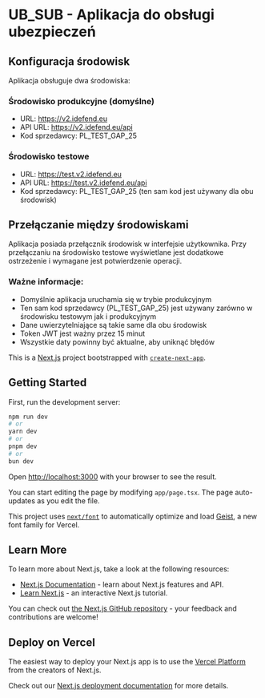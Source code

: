 # UB_SUB - Aplikacja do obsługi ubezpieczeń

## Konfiguracja środowisk

Aplikacja obsługuje dwa środowiska:

### Środowisko produkcyjne (domyślne)
- URL: https://v2.idefend.eu
- API URL: https://v2.idefend.eu/api
- Kod sprzedawcy: PL_TEST_GAP_25

### Środowisko testowe
- URL: https://test.v2.idefend.eu
- API URL: https://test.v2.idefend.eu/api
- Kod sprzedawcy: PL_TEST_GAP_25 (ten sam kod jest używany dla obu środowisk)

## Przełączanie między środowiskami

Aplikacja posiada przełącznik środowisk w interfejsie użytkownika. Przy przełączaniu na środowisko testowe wyświetlane jest dodatkowe ostrzeżenie i wymagane jest potwierdzenie operacji.

### Ważne informacje:
- Domyślnie aplikacja uruchamia się w trybie produkcyjnym
- Ten sam kod sprzedawcy (PL_TEST_GAP_25) jest używany zarówno w środowisku testowym jak i produkcyjnym
- Dane uwierzytelniające są takie same dla obu środowisk
- Token JWT jest ważny przez 15 minut
- Wszystkie daty powinny być aktualne, aby uniknąć błędów

This is a [Next.js](https://nextjs.org) project bootstrapped with [`create-next-app`](https://nextjs.org/docs/app/api-reference/cli/create-next-app).

## Getting Started

First, run the development server:

```bash
npm run dev
# or
yarn dev
# or
pnpm dev
# or
bun dev
```

Open [http://localhost:3000](http://localhost:3000) with your browser to see the result.

You can start editing the page by modifying `app/page.tsx`. The page auto-updates as you edit the file.

This project uses [`next/font`](https://nextjs.org/docs/app/building-your-application/optimizing/fonts) to automatically optimize and load [Geist](https://vercel.com/font), a new font family for Vercel.

## Learn More

To learn more about Next.js, take a look at the following resources:

- [Next.js Documentation](https://nextjs.org/docs) - learn about Next.js features and API.
- [Learn Next.js](https://nextjs.org/learn) - an interactive Next.js tutorial.

You can check out [the Next.js GitHub repository](https://github.com/vercel/next.js) - your feedback and contributions are welcome!

## Deploy on Vercel

The easiest way to deploy your Next.js app is to use the [Vercel Platform](https://vercel.com/new?utm_medium=default-template&filter=next.js&utm_source=create-next-app&utm_campaign=create-next-app-readme) from the creators of Next.js.

Check out our [Next.js deployment documentation](https://nextjs.org/docs/app/building-your-application/deploying) for more details.

